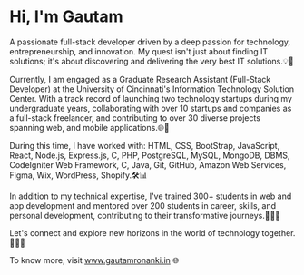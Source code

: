 # Hi, I'm Gautam

A passionate full-stack developer driven by a deep passion for technology, entrepreneurship, and innovation. My quest isn't just about finding IT solutions; it's about discovering and delivering the very best IT solutions.💡🚀

Currently, I am engaged as a Graduate Research Assistant (Full-Stack Developer) at the University of Cincinnati's Information Technology Solution Center. With a track record of launching two technology startups during my undergraduate years, collaborating with over 10 startups and companies as a full-stack freelancer, and contributing to over 30 diverse projects spanning web, and mobile applications.🌐📱

During this time, I have worked with:
HTML, CSS, BootStrap, JavaScript, React, Node.js, Express.js, C, PHP, PostgreSQL, MySQL, MongoDB, DBMS, CodeIgniter Web Framework, C, Java, Git, GitHub, Amazon Web Services, Figma, Wix, WordPress, Shopify.🛠️📊

In addition to my technical expertise, I've trained 300+ students in web and app development and mentored over 200 students in career, skills, and personal development, contributing to their transformative journeys.👨‍🏫🌟

Let's connect and explore new horizons in the world of technology together. 👨‍💻🚀

To know more, visit www.gautamronanki.in 🌐